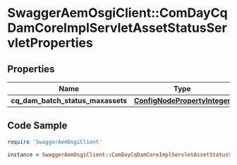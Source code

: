 # SwaggerAemOsgiClient::ComDayCqDamCoreImplServletAssetStatusServletProperties

## Properties

Name | Type | Description | Notes
------------ | ------------- | ------------- | -------------
**cq_dam_batch_status_maxassets** | [**ConfigNodePropertyInteger**](ConfigNodePropertyInteger.md) |  | [optional] 

## Code Sample

```ruby
require 'SwaggerAemOsgiClient'

instance = SwaggerAemOsgiClient::ComDayCqDamCoreImplServletAssetStatusServletProperties.new(cq_dam_batch_status_maxassets: null)
```


